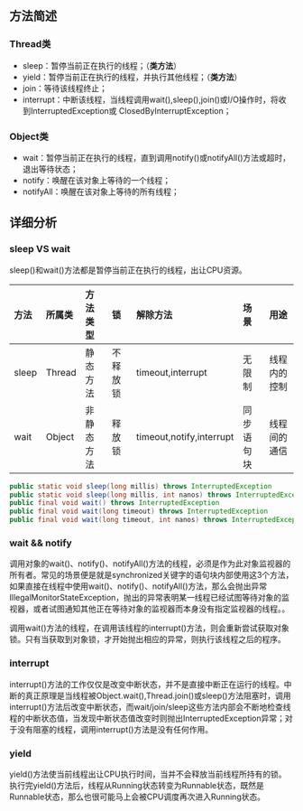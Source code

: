 ## 方法简述

### Thread类

- sleep：暂停当前正在执行的线程；（**类方法**）
- yield：暂停当前正在执行的线程，并执行其他线程；（**类方法**）
- join：等待该线程终止；
- interrupt：中断该线程，当线程调用wait(),sleep(),join()或I/O操作时，将收到InterruptedException或 ClosedByInterruptException；

### Object类

- wait：暂停当前正在执行的线程，直到调用notify()或notifyAll()方法或超时，退出等待状态；
- notify：唤醒在该对象上等待的一个线程；
- notifyAll：唤醒在该对象上等待的所有线程；

## 详细分析

### sleep VS wait

sleep()和wait()方法都是暂停当前正在执行的线程，出让CPU资源。

| 方法  | 所属类 | 方法类型   | 锁       | 解除方法                 | 场景       | 用途         |
| :---- | :----- | :--------- | :------- | :----------------------- | :--------- | :----------- |
| sleep | Thread | 静态方法   | 不释放锁 | timeout,interrupt        | 无限制     | 线程内的控制 |
| wait  | Object | 非静态方法 | 释放锁   | timeout,notify,interrupt | 同步语句块 | 线程间的通信 |

```java
public static void sleep(long millis) throws InterruptedException 
public static void sleep(long millis, int nanos) throws InterruptedException 
public final void wait() throws InterruptedException
public final void wait(long timeout) throws InterruptedException 
public final void wait(long timeout, int nanos) throws InterruptedException
```

### wait && notify

调用对象的wait()、notify()、notifyAll()方法的线程，必须是作为此对象监视器的所有者。常见的场景便是就是synchronized关键字的语句块内部使用这3个方法，如果直接在线程中使用wait()、notify()、notifyAll()方法，那么会抛出异常IllegalMonitorStateException，抛出的异常表明某一线程已经试图等待对象的监视器，或者试图通知其他正在等待对象的监视器而本身没有指定监视器的线程。。

调用wait()方法的线程，在调用该线程的interrupt()方法，则会重新尝试获取对象锁。只有当获取到对象锁，才开始抛出相应的异常，则执行该线程之后的程序。

### interrupt

interrupt()方法的工作仅仅是改变中断状态，并不是直接中断正在运行的线程。中断的真正原理是当线程被Object.wait(),Thread.join()或sleep()方法阻塞时，调用interrupt()方法后改变中断状态，而wait/join/sleep这些方法内部会不断地检查线程的中断状态值，当发现中断状态值改变时则抛出InterruptedException异常；对于没有阻塞的线程，调用interrupt()方法是没有任何作用。

### yield

yield()方法使当前线程出让CPU执行时间，当并不会释放当前线程所持有的锁。执行完yield()方法后，线程从Running状态转变为Runnable状态，既然是Runnable状态，那么也很可能马上会被CPU调度再次进入Running状态。